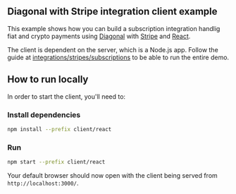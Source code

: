 ## Diagonal with Stripe integration client example

This example shows how you can build a subscription integration handlig fiat and crypto payments using [Diagonal](https://docs.diagonal.finance) with [Stripe](https://stripe.com/docs) and [React](https://reactjs.org/).

The client is dependent on the server, which is a Node.js app. Follow the guide at [integrations/stripes/subscriptions](./../../README.md#how-to-run-locally) to be able to run the entire demo.

## How to run locally

In order to start the client, you'll need to: 

### Install dependencies

```bash
npm install --prefix client/react
```

### Run

```bash
npm start --prefix client/react
```

Your default browser should now open with the client being served from `http://localhost:3000/`.